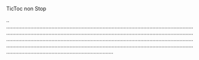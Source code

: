 TicToc non Stop

..
.......................................................................................................................................................................................................................................................................................................................................................................................................................................................................................................................................................................................